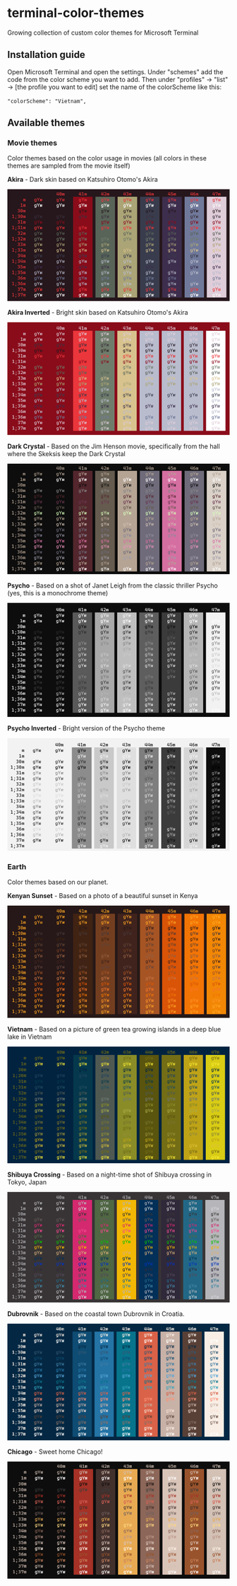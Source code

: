 # terminal-color-themes
Growing collection of custom color themes for Microsoft Terminal

## Installation guide

Open Microsoft Terminal and open the settings. Under "schemes" add the code from the color scheme you want to add. 
Then under "profiles" -> "list" -> [the profile you want to edit] set the name of the colorScheme like this:

`"colorScheme": "Vietnam",`

## Available themes

### Movie themes
Color themes based on the color usage in movies (all colors in these themes are sampled from the movie itself)

**Akira** - Dark skin based on Katsuhiro Otomo's Akira

![Preview of Akira theme](https://github.com/PieterHeijman/terminal-color-themes/blob/master/previews/Akira.png?raw=true)

**Akira Inverted** - Bright skin based  on Katsuhiro Otomo's Akira

![Preview of Akira Inverted theme](https://github.com/PieterHeijman/terminal-color-themes/blob/master/previews/Akira%20Inverted.png?raw=true)

**Dark Crystal** - Based on the Jim Henson movie, specifically from the hall where the Skeksis keep the Dark Crystal 

![Preview of Dark Crystal theme](https://github.com/PieterHeijman/terminal-color-themes/blob/master/previews/Dark%20Crystal.png?raw=true)

**Psycho** - Based on a shot of Janet Leigh from the classic thriller Psycho (yes, this is a monochrome theme)

![Preview of Psycho theme](https://github.com/PieterHeijman/terminal-color-themes/blob/master/previews/Psycho.png?raw=true)

**Psycho Inverted** - Bright version of the Psycho theme

![Preview of Psycho Inverted theme](https://github.com/PieterHeijman/terminal-color-themes/blob/master/previews/Psycho%20Inverted.png?raw=true)

### Earth
Color themes based on our planet.

**Kenyan Sunset** - Based on a photo of a beautiful sunset in Kenya

![Preview of Kenyan Sunset theme](https://github.com/PieterHeijman/terminal-color-themes/blob/master/previews/Kenyan%20Sunset.png?raw=true)

**Vietnam** - Based on a picture of green tea growing islands in a deep blue lake in Vietnam 

![Preview of Vietnam theme](https://github.com/PieterHeijman/terminal-color-themes/blob/master/previews/Vietnam.png?raw=true)

**Shibuya Crossing** - Based on a night-time shot of Shibuya crossing in Tokyo, Japan 

![Preview of Shibuya Crossing theme](https://github.com/PieterHeijman/terminal-color-themes/blob/master/previews/Shibuya%20Crossing.png?raw=true)

**Dubrovnik** - Based on the coastal town Dubrovnik in Croatia.

![Preview of Dubrovnik theme](https://github.com/PieterHeijman/terminal-color-themes/blob/master/previews/Dubrovnik.png?raw=true)

**Chicago** - Sweet home Chicago!

![Preview of Chicago theme](https://github.com/PieterHeijman/terminal-color-themes/blob/master/previews/Chicago.png?raw=true)
